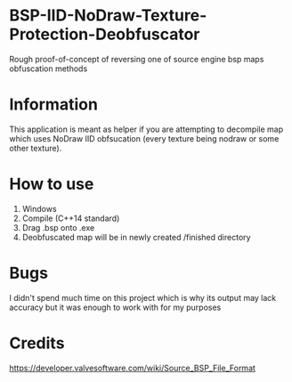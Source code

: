# BSP-IID-NoDraw-Texture-Protection-Deobfuscator
Rough proof-of-concept of reversing one of source engine bsp maps obfuscation methods

# Information
This application is meant as helper if you are attempting to decompile map which uses NoDraw IID obfsucation (every texture being nodraw or some other texture).

# How to use
1. Windows
2. Compile (C++14 standard)
3. Drag .bsp onto .exe
4. Deobfuscated map will be in newly created /finished directory

# Bugs
I didn't spend much time on this project which is why its output may lack accuracy but it was enough to work with for my purposes

# Credits
https://developer.valvesoftware.com/wiki/Source_BSP_File_Format
